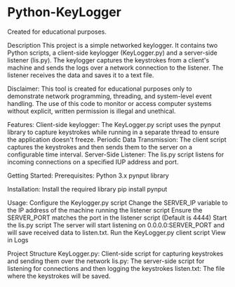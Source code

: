 # Python-KeyLogger
Created for educational purposes.

Description
This project is a simple networked keylogger. It contains two Python scripts, a client-side keylogger (KeyLogger.py) and a server-side listener (lis.py). The keylogger captures the keystrokes from a client's machine and sends the logs over a network connection to the listener. The listener receives the data and saves it to a text file.

Disclaimer: This tool is created for educational purposes only to demonstrate network programming, threading, and system-level event handling. The use of this code to monitor or access computer systems without explicit, written permission is illegal and unethical.

Features:
  Client-side keylogger: The KeyLogger.py script uses the pynput library to capture keystrokes while running in a separate thread to ensure the application doesn't freeze.
  Periodic Data Transmission: The client script captures the keystrokes and then sends them to the server on a configurable time interval.
  Server-Side Listener: The lis.py script listens for incoming connections on a specified IUP address and port.

Getting Started:
  Prerequisites:
    Python 3.x
    pynput library

  Installation:
    Install the required library
      pip install pynput

  Usage:
      Configure the Keylogger.py script
        Change the SERVER_IP variable to the IP address of the machine running the listener script
        Ensure the SERVER_PORT matches the port in the listener script (Default is 4444)
      Start the lis.py script
        The server will start listening on 0.0.0.0:SERVER_PORT and will save received data to listen.txt.
      Run the KeyLogger.py client script
      View in Logs

Project Structure
  KeyLogger.py: Client-side script for capturing keystrokes and sending them over the network
  lis.py: The server-side script for listening for connections and then logging the keystrokes
  listen.txt: The file where the keystrokes will be saved. 
        
